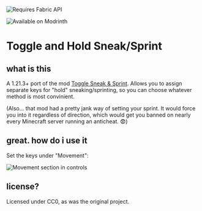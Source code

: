 ![Requires Fabric API](https://badges.penpow.dev/badges/requires/fabric-api/cozy.png)

![Available on Modrinth](https://badges.penpow.dev/badges/available/modrinth/cozy.png)


# Toggle and Hold Sneak/Sprint

## what is this

A 1.21.3+ port of the mod [Toggle Sneak & Sprint](https://modrinth.com/mod/toggle-sneak-sprint). Allows you to assign separate keys for "hold" sneaking/sprinting, so you can choose whatever method is most convinient.

(Also... that mod had a pretty jank way of setting your sprint. It would force you into it regardless of direction, which would get you banned on nearly every Minecraft server running an anticheat. 😨)

## great. how do i use it

Set the keys under "Movement":

![Movement section in controls](https://i.draw.rest/u/k71yJT.png)

## license?

Licensed under CC0, as was the original project.
